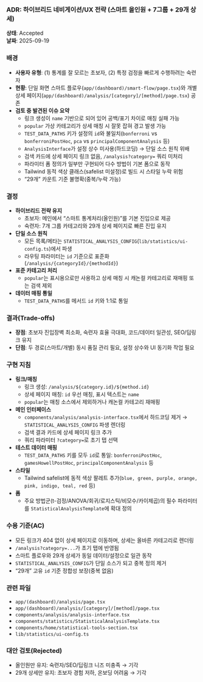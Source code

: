 ### ADR: 하이브리드 네비게이션/UX 전략 (스마트 올인원 + 7그룹 + 29개 상세)

**상태**: Accepted  
**날짜**: 2025-09-19

### 배경
- **사용자 유형**: (1) 통계를 잘 모르는 초보자, (2) 특정 검정을 빠르게 수행하려는 숙련자
- **현황**: 단일 화면 스마트 플로우(`app/(dashboard)/smart-flow/page.tsx`)와 개별 상세 페이지(`app/(dashboard)/analysis/[category]/[method]/page.tsx`) 공존
- **검토 중 발견된 이슈 요약**
  - 링크 생성이 `name` 기반으로 되어 있어 공백/표기 차이로 매칭 실패 가능
  - `popular` 가상 카테고리가 상세 매칭 시 잘못 잡혀 경고 발생 가능
  - `TEST_DATA_PATHS` 키가 설정의 `id`와 불일치(`bonferroni` vs `bonferroniPostHoc`, `pca` vs `principalComponentAnalysis` 등)
  - `AnalysisInterface`가 설정 상수 미사용(하드코딩) → 단일 소스 원칙 위배
  - 검색 카드에 상세 페이지 링크 없음, `/analysis?category=` 쿼리 미처리
  - 파라미터 폼 정의가 일부만 구현되어 다수 방법이 기본 폼으로 동작
  - Tailwind 동적 색상 클래스(safelist 미설정)로 빌드 시 스타일 누락 위험
  - “29개” 카운트 기준 불명확(중복/누락 가능)

### 결정
- **하이브리드 전략 유지**
  - 초보자: 메인에서 “스마트 통계처리(올인원)”를 기본 진입으로 제공
  - 숙련자: 7개 그룹 카테고리와 29개 상세 페이지로 빠른 진입 유지
- **단일 소스 원칙**
  - 모든 목록/메타는 `STATISTICAL_ANALYSIS_CONFIG`(`lib/statistics/ui-config.ts`)에서 파생
  - 라우팅 파라미터는 `id` 기준으로 표준화(`/analysis/{categoryId}/{methodId}`)
- **표준 카테고리 처리**
  - `popular`는 표시용으로만 사용하고 상세 매칭 시 캐논컬 카테고리로 재매핑 또는 검색 제외
- **데이터 매핑 통일**
  - `TEST_DATA_PATHS`를 메서드 `id` 키와 1:1로 통일

### 결과(Trade-offs)
- **장점**: 초보자 진입장벽 최소화, 숙련자 효율 극대화, 코드/데이터 일관성, SEO/딥링크 유지
- **단점**: 두 경로(스마트/개별) 동시 품질 관리 필요, 설정 상수와 UI 동기화 작업 필요

### 구현 지침
- **링크/매칭**
  - 링크 생성: `/analysis/${category.id}/${method.id}`
  - 상세 페이지 매칭: `id` 우선 매칭, 표시 텍스트는 `name`
  - `popular`는 매칭 소스에서 제외하거나 캐논컬 카테고리 재매핑
- **메인 인터페이스**
  - `components/analysis/analysis-interface.tsx`에서 하드코딩 제거 → `STATISTICAL_ANALYSIS_CONFIG` 파생 렌더링
  - 검색 결과 카드에 상세 페이지 링크 추가
  - 쿼리 파라미터 `?category=`로 초기 탭 선택
- **테스트 데이터 매핑**
  - `TEST_DATA_PATHS` 키를 모두 `id`로 통일: `bonferroniPostHoc`, `gamesHowellPostHoc`, `principalComponentAnalysis` 등
- **스타일**
  - Tailwind safelist에 동적 색상 팔레트 추가(`blue, green, purple, orange, pink, indigo, teal, red` 등)
- **폼**
  - 주요 방법군(t-검정/ANOVA/회귀/로지스틱/비모수/카이제곱)의 필수 파라미터를 `StatisticalAnalysisTemplate`에 확대 정의

### 수용 기준(AC)
- 모든 링크가 404 없이 상세 페이지로 이동하며, 상세는 올바른 카테고리로 렌더링
- `/analysis?category=...`가 초기 탭에 반영됨
- 스마트 플로우와 29개 상세가 동일 데이터/설정으로 일관 동작
- `STATISTICAL_ANALYSIS_CONFIG`가 단일 소스가 되고 중복 정의 제거
- “29개” 고유 `id` 기준 정합성 보장(중복 없음)

### 관련 파일
- `app/(dashboard)/analysis/page.tsx`
- `app/(dashboard)/analysis/[category]/[method]/page.tsx`
- `components/analysis/analysis-interface.tsx`
- `components/statistics/StatisticalAnalysisTemplate.tsx`
- `components/home/statistical-tools-section.tsx`
- `lib/statistics/ui-config.ts`

### 대안 검토(Rejected)
- 올인원만 유지: 숙련자/SEO/딥링크 니즈 미충족 → 기각
- 29개 상세만 유지: 초보자 경험 저하, 온보딩 어려움 → 기각


